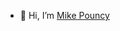 - 👋 Hi, I’m [Mike Pouncy](https://github.com/mpouncy-panda)

<!---
mpouncy-panda/mpouncy-panda is a ✨ special ✨ repository because its `README.md` (this file) appears on your GitHub profile.
You can click the Preview link to take a look at your changes.
---
- 👀 I’m interested in ...
- 🌱 I’m currently learning ...
- 💞️ I’m looking to collaborate on ...
- 📫 How to reach me ...
--->
